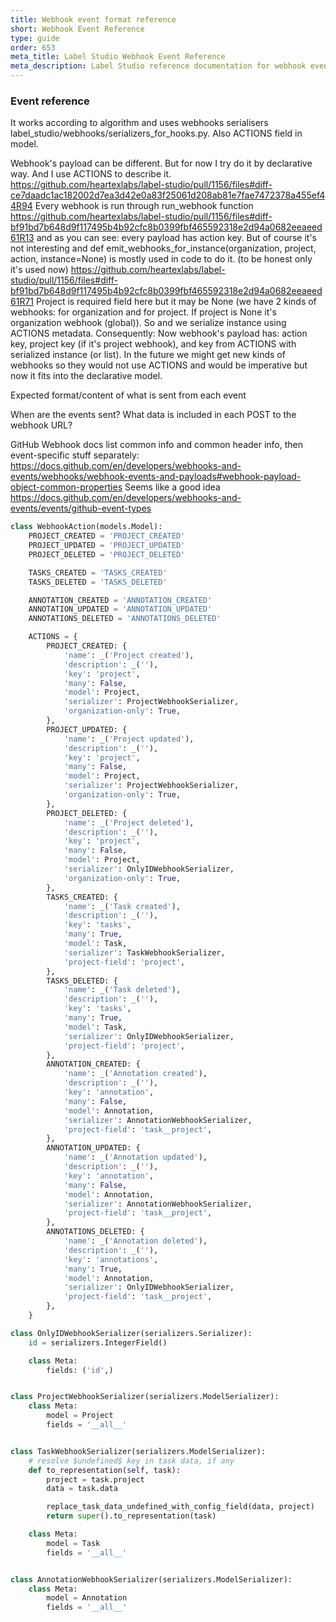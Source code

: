 ```yaml
---
title: Webhook event format reference 
short: Webhook Event Reference
type: guide
order: 653
meta_title: Label Studio Webhook Event Reference 
meta_description: Label Studio reference documentation for webhook event fields and payloads sent from Label Studio for integration with your machine learning pipeline. 
---
```



### Event reference

It works according to algorithm and uses webhooks serialisers label_studio/webhooks/serializers_for_hooks.py. Also ACTIONS field in model.

Webhook's payload can be different.
But for now I try do it by declarative way. And I use ACTIONS to describe it. https://github.com/heartexlabs/label-studio/pull/1156/files#diff-ce7daadc1ac182002d7ea3d42e0a83f25061d208ab81e7fae7472378a455ef44R94 
Every webhook is run through run_webhook function https://github.com/heartexlabs/label-studio/pull/1156/files#diff-bf91bd7b648d9f117495b4b92cfc8b0399fbf465592318e2d94a0682eeaeed61R13 and as you can see: every payload has action key.
But of course it's not interesting and def emit_webhooks_for_instance(organization, project, action, instance=None) is mostly used in code to do it. (to be honest only it's used now) https://github.com/heartexlabs/label-studio/pull/1156/files#diff-bf91bd7b648d9f117495b4b92cfc8b0399fbf465592318e2d94a0682eeaeed61R71 
Project is required field here but it may be None (we have 2 kinds of webhooks: for organization and for project. If project is None it's organization webhook (global)).
So
and we serialize instance using ACTIONS metadata.
Сonsequently:
Now webhook's payload has: action key, project key (if it's project webhook), and key from ACTIONS with serialized instance (or list).
In the future we might get new kinds of webhooks so they would not use ACTIONS and would be imperative but now it fits into the declarative model.

Expected format/content of what is sent from each event

When are the events sent? 
What data is included in each POST to the webhook URL?


GitHub Webhook docs list common info and common header info, then event-specific stuff separately:
https://docs.github.com/en/developers/webhooks-and-events/webhooks/webhook-events-and-payloads#webhook-payload-object-common-properties
Seems like a good idea
https://docs.github.com/en/developers/webhooks-and-events/events/github-event-types






















```python
class WebhookAction(models.Model):
    PROJECT_CREATED = 'PROJECT_CREATED'
    PROJECT_UPDATED = 'PROJECT_UPDATED'
    PROJECT_DELETED = 'PROJECT_DELETED'

    TASKS_CREATED = 'TASKS_CREATED'
    TASKS_DELETED = 'TASKS_DELETED'

    ANNOTATION_CREATED = 'ANNOTATION_CREATED'
    ANNOTATION_UPDATED = 'ANNOTATION_UPDATED'
    ANNOTATIONS_DELETED = 'ANNOTATIONS_DELETED'

    ACTIONS = {
        PROJECT_CREATED: {
            'name': _('Project created'),
            'description': _(''),
            'key': 'project',
            'many': False,
            'model': Project,
            'serializer': ProjectWebhookSerializer,
            'organization-only': True,
        },
        PROJECT_UPDATED: {
            'name': _('Project updated'),
            'description': _(''),
            'key': 'project',
            'many': False,
            'model': Project,
            'serializer': ProjectWebhookSerializer,
            'organization-only': True,
        },
        PROJECT_DELETED: {
            'name': _('Project deleted'),
            'description': _(''),
            'key': 'project',
            'many': False,
            'model': Project,
            'serializer': OnlyIDWebhookSerializer,
            'organization-only': True,
        },
        TASKS_CREATED: {
            'name': _('Task created'),
            'description': _(''),
            'key': 'tasks',
            'many': True,
            'model': Task,
            'serializer': TaskWebhookSerializer,
            'project-field': 'project',
        },
        TASKS_DELETED: {
            'name': _('Task deleted'),
            'description': _(''),
            'key': 'tasks',
            'many': True,
            'model': Task,
            'serializer': OnlyIDWebhookSerializer,
            'project-field': 'project',
        },
        ANNOTATION_CREATED: {
            'name': _('Annotation created'),
            'description': _(''),
            'key': 'annotation',
            'many': False,
            'model': Annotation,
            'serializer': AnnotationWebhookSerializer,
            'project-field': 'task__project',
        },
        ANNOTATION_UPDATED: {
            'name': _('Annotation updated'),
            'description': _(''),
            'key': 'annotation',
            'many': False,
            'model': Annotation,
            'serializer': AnnotationWebhookSerializer,
            'project-field': 'task__project',
        },
        ANNOTATIONS_DELETED: {
            'name': _('Annotation deleted'),
            'description': _(''),
            'key': 'annotations',
            'many': True,
            'model': Annotation,
            'serializer': OnlyIDWebhookSerializer,
            'project-field': 'task__project',
        },
    }
```


```python
class OnlyIDWebhookSerializer(serializers.Serializer):
    id = serializers.IntegerField()

    class Meta:
        fields: ('id',)


class ProjectWebhookSerializer(serializers.ModelSerializer):
    class Meta:
        model = Project
        fields = '__all__'


class TaskWebhookSerializer(serializers.ModelSerializer):
    # resolve $undefined$ key in task data, if any
    def to_representation(self, task):
        project = task.project
        data = task.data

        replace_task_data_undefined_with_config_field(data, project)
        return super().to_representation(task)

    class Meta:
        model = Task
        fields = '__all__'


class AnnotationWebhookSerializer(serializers.ModelSerializer):
    class Meta:
        model = Annotation
        fields = '__all__'
```












